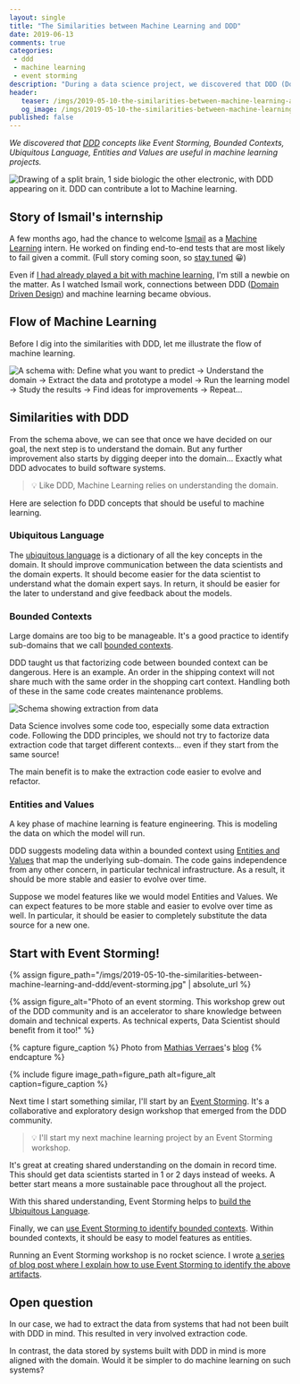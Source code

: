 ```yaml
---
layout: single
title: "The Similarities between Machine Learning and DDD"
date: 2019-06-13
comments: true
categories:
 - ddd
 - machine learning
 - event storming
description: "During a data science project, we discovered that DDD (Domain Driven Design) concepts are useful for machine learning. The Ubiquitous Language makes communication easier. Identifying Bounded Contexts, Entities and Values help with code evolvability. Event Storming gets things started quickly."
header:
   teaser: /imgs/2019-05-10-the-similarities-between-machine-learning-and-ddd/machine-learning-ddd-teaser.jpeg
   og_image: /imgs/2019-05-10-the-similarities-between-machine-learning-and-ddd/machine-learning-ddd-og.jpeg
published: false
---
```

_We discovered that [DDD](https://en.wikipedia.org/wiki/Domain-driven_design) concepts like Event Storming, Bounded Contexts, Ubiquitous Language, Entities and Values are useful in machine learning projects._

![Drawing of a split brain, 1 side biologic the other electronic, with DDD appearing on it. DDD can contribute a lot to Machine learning.]({{site.url}}/imgs/2019-05-10-the-similarities-between-machine-learning-and-ddd/machine-learning-ddd.jpeg)

## Story of Ismail's internship

A few months ago, had the chance to welcome [Ismail](https://twitter.com/ismailham91)  as a [Machine Learning](https://en.wikipedia.org/wiki/Machine_learning) intern. He worked on finding end-to-end tests that are most likely to fail given a commit. (Full story coming soon, so [stay tuned](http://eepurl.com/dxKE95) 😀)

Even if [I had already played a bit with machine learning](/how-i-got-my-feet-wet-with-machine-learning-with-the-first-20-hours/), I'm still a newbie on the matter. As I watched Ismail work, connections between DDD ([Domain Driven Design](https://en.wikipedia.org/wiki/Domain-driven_design)) and machine learning became obvious.

## Flow of Machine Learning

Before I dig into the similarities with DDD, let me illustrate the flow of machine learning.

![A schema with: Define what you want to predict -> Understand the domain -> Extract the data and prototype a model -> Run the learning model -> Study the results -> Find ideas for improvements -> Repeat...]({{site.url}}/imgs/2019-05-10-the-similarities-between-machine-learning-and-ddd/machine-learning-flow.jpeg)

## Similarities with DDD

From the schema above, we can see that once we have decided on our goal, the next step is to understand the domain. But any further improvement also starts by digging deeper into the domain... Exactly what DDD advocates to build software systems.

> 💡 Like DDD, Machine Learning relies on understanding the domain.

Here are selection fo DDD concepts that should be useful to machine learning.

### Ubiquitous Language

The [ubiquitous language](https://martinfowler.com/bliki/UbiquitousLanguage.html) is a dictionary of all the key concepts in the domain. It should improve communication between the data scientists and the domain experts. It should become easier for the data scientist to understand what the domain expert says. In return, it should be easier for the later to understand and give feedback about the models.

### Bounded Contexts

Large domains are too big to be manageable. It's a good practice to identify sub-domains that we call [bounded contexts](https://martinfowler.com/bliki/BoundedContext.html).

DDD taught us that factorizing code between bounded context can be dangerous. Here is an example. An order in the shipping context will not share much with the same order in the shopping cart context. Handling both of these in the same code creates maintenance problems.

![Schema showing extraction from data]({{site.url}}/imgs/2019-05-10-the-similarities-between-machine-learning-and-ddd/extraction.png)

Data Science involves some code too, especially some data extraction code. Following the DDD principles, we should not try to factorize data extraction code that target different contexts... even if they start from the same source!

The main benefit is to make the extraction code easier to evolve and refactor.

### Entities and Values

A key phase of machine learning is feature engineering. This is modeling the data on which the model will run.

DDD suggests modeling data within a bounded context using [Entities and Values](https://en.wikipedia.org/wiki/Domain-driven_design#Building_blocks) that map the underlying sub-domain. The code gains independence from any other concern, in particular technical infrastructure. As a result, it should be more stable and easier to evolve over time.

Suppose we model features like we would model Entities and Values. We can expect features to be more stable and easier to evolve over time as well. In particular, it should be easier to completely substitute the data source for a new one.

## Start with Event Storming!

{% assign figure_path="/imgs/2019-05-10-the-similarities-between-machine-learning-and-ddd/event-storming.jpg" | absolute_url %}
    
{% assign figure_alt="Photo of an event storming. This workshop grew out of the DDD community and is an accelerator to share knowledge between domain and technical experts. As technical experts, Data Scientist should benefit from it too!" %}
    
{% capture figure_caption %}
Photo from [Mathias Verraes](https://twitter.com/mathiasverraes)'s [blog](http://verraes.net/2013/08/facilitating-event-storming/)
{% endcapture %}
    
{% include figure image_path=figure_path alt=figure_alt caption=figure_caption %}

Next time I start something similar, I'll start by an [Event Storming](https://www.eventstorming.com/). It's a collaborative and exploratory design workshop that emerged from the DDD community.

> 💡 I'll start my next machine learning project by an Event Storming workshop.

It's great at creating shared understanding on the domain in record time. This should get data scientists started in 1 or 2 days instead of weeks. A better start means a more sustainable pace throughout all the project.

With this shared understanding, Event Storming helps to [build the Ubiquitous Language](/5-views-to-capture-the-outputs-of-an-event-storming-workshop/).

Finally, we can [use Event Storming to identify bounded contexts](/drafting-a-functional-architecture-vision-with-ddd-event-storming-part-1/). Within bounded contexts, it should be easy to model features as entities.

Running an Event Storming workshop is no rocket science. I wrote [a series of blog post where I explain how to use Event Storming to identify the above artifacts](/misadventures-with-big-design-up-front/).

## Open question

In our case, we had to extract the data from systems that had not been built with DDD in mind. This resulted in very involved extraction code.

In contrast, the data stored by systems built with DDD in mind is more aligned with the domain. Would it be simpler to do machine learning on such systems?